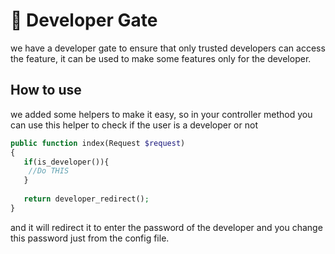# 🔏 Developer Gate

we have a developer gate to ensure that only trusted developers can access the feature, it can be used to make some features only for the developer.

## How to use

we added some helpers to make it easy, so in your controller method you can use this helper to check if the user is a developer or not

```php
public function index(Request $request)
{
   if(is_developer()){
    //Do THIS
   }
   
   return developer_redirect();
}
```

and it will redirect it to enter the password of the developer and you change this password just from the config file.
